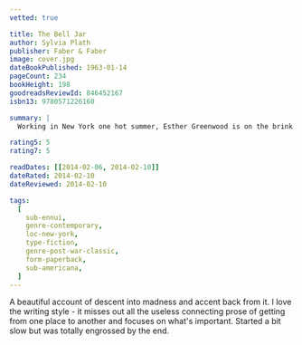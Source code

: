 ```yaml
---
vetted: true

title: The Bell Jar
author: Sylvia Plath
publisher: Faber & Faber
image: cover.jpg
dateBookPublished: 1963-01-14
pageCount: 234
bookHeight: 198
goodreadsReviewId: 846452167
isbn13: 9780571226160

summary: |
  Working in New York one hot summer, Esther Greenwood is on the brink of her future. Yet she is also on the edge of a darkness that makes her world increasingly unreal. In this vivid and unforgettable novel about the struggles of growing up, Esther's world shines through: the wide-eyed country girls, her crazed men-friends, hot dinner dances and nights in New York, and a slow slide into breakdown. —back cover

rating5: 5
rating7: 5

readDates: [[2014-02-06, 2014-02-10]]
dateRated: 2014-02-10
dateReviewed: 2014-02-10

tags:
  [
    sub-ennui,
    genre-contemporary,
    loc-new-york,
    type-fiction,
    genre-post-war-classic,
    form-paperback,
    sub-americana,
  ]
---
```


A beautiful account of descent into madness and accent back from it. I love the writing style - it misses out all the useless connecting prose of getting from one place to another and focuses on what's important. Started a bit slow but was totally engrossed by the end.
